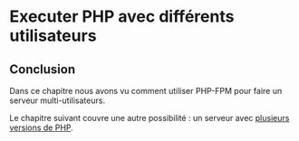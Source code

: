 # Executer PHP avec différents utilisateurs


## Conclusion

Dans ce chapitre nous avons vu comment utiliser PHP-FPM pour faire un serveur multi-utilisateurs.

Le chapitre suivant couvre une autre possibilité : un serveur avec [plusieurs versions de PHP](/07-php-multiple-version).